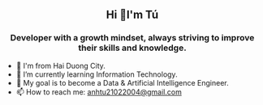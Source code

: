 <h2 align="center">Hi 👋I'm Tú</h2>
<p align="center">
  <h3 align="center">Developer with a growth mindset, always striving to improve their skills and knowledge.</h3>
</p> 


- 🏡 I'm from Hai Duong City.
- 🔭 I’m currently learning Information Technology.
- 📌 My goal is to become a Data & Artificial Intelligence Engineer.
- 📫 How to reach me: anhtu21022004@gmail.com
